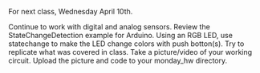  For next class, Wednesday April 10th.
 
 Continue to work with digital and analog sensors.  Review the StateChangeDetection example for Arduino.  Using an RGB LED, use statechange to make the LED change colors with push botton(s).  Try to replicate what was covered in class.  Take a picture/video of your working circuit.  Upload the picture and code to your monday_hw directory.
